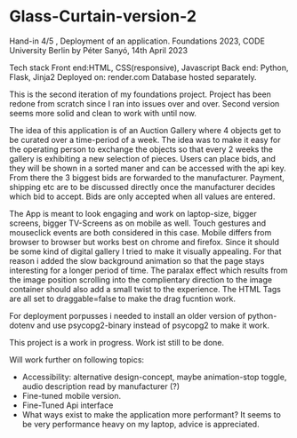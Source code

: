 # Glass-Curtain-version-2
Hand-in 4/5 , Deployment of an application.
Foundations 2023, CODE University Berlin
by Péter Sanyó, 14th April 2023

Tech stack
Front end:HTML, CSS(responsive), Javascript 
Back end: Python, Flask, Jinja2
Deployed on: render.com
Database hosted separately.

This is the second iteration of my foundations project. 
Project has been redone from scratch since I ran into issues over and over. 
Second version seems more solid and clean to work with until now. 

The idea of this application is of an Auction Gallery where 4 objects get to be curated over a time-period of a week.
The idea was to make it easy for the operating person to exchange the objects so that every 2 weeks the gallery is exhibiting a new selection of pieces. 
Users can place bids, and they will be shown in a sorted maner and can be accessed with the api key. 
From there the 3 biggest bids are forwarded to the manufacturer. 
Payment, shipping etc are to be discussed directly once the manufacturer decides which bid to accept. 
Bids are only accepted when all values are entered. 

The App is meant to look engaging and work on laptop-size, bigger screens, bigger TV-Screens as on mobile as well. Touch gestures and mouseclick events are both considered in this case. 
Mobile differs from browser to browser but works best on chrome and firefox. 
Since it should be some kind of digital gallery I tried to make it visually appealing. For that reason i added the slow background animation so that the page stays interesting for a longer period of time. 
The paralax effect which results from the image position scrolling into the complientary direction to the image container should also add a small twist to the experience. 
The HTML Tags are all set to draggable=false to make the drag fucntion work. 

For deployment porpusses i needed to install an older version of python-dotenv and use psycopg2-binary instead of psycopg2 to make it work. 

This project is a work in progress. 
Work ist still to be done.

Will work further on following topics:
- Accessibility: alternative design-concept, maybe animation-stop toggle, audio description read by manufacturer (?) 
- Fine-tuned mobile version.
- Fine-Tuned Api interface 
- What ways exist to make the application more performant? It seems to be very performance heavy on my laptop, advice is appreciated. 



